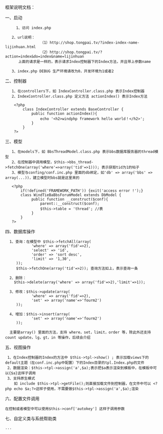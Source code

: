 框架说明文档：

一、启动

         1、访问 index.php
       
	   2、url说明：
					（1）http://shop.tongpai.tv/?index-index-name-lijinhuan.html
					（2）http://shop.tongpai.tv/?action=index&do=index&name=lijinhuan
		  上面的请求是一样的，表示请求Index控制器下的Index方法，并且带上参数name
	   
	   3、index.php DEBUG 生产环境请改为0，开发环境为1或者2
		
		
二、控制器

       1、在controllers下，如 IndexController.class.php 表示Index控制器
       2、IndexController.class.php 定义方法 actionIndex() 表示Index方法
	   
	    <?php
			class IndexController extends BaseController {
				public function actionIndex(){
					echo '<h2>windphp framework hello world！</h2>';
				}
			}
		?>
	   
三、模型

	   1、在models下，如 BbsThreadModel.class.php 表示bbs数据库服务器的thread模型
	   2、在控制器中调用模型，$this->bbs_thread->fetchOne(array('where'=>array('tid'=>1))); 表示获取tid为1的帖子
	   3、模型与confing/conf.inc.php 里面的db绑定，如'db' => array('bbs' => array(...))，建立模型时bbs就是这里来的
       
	   <?php
		   if(!defined('FRAMEWORK_PATH')) {exit('access error !');}
		   class WindTieBaBbsForumModel extends DbModel {
				public function __construct($conf){
					parent::__construct($conf);
					$this->table = 'thread'; //表
				}
		   }
	   ?>
	   
	   
四、数据库操作

	  1、查询：在模型中 $this->fetchAll(array(
				'where' => array('fid'=>2),
				'select' => 'id',
				'order' => 'sort desc',
				'limit' => '1,30',
		 ));
		 $this->fetchOne(array('tid'=>2)); 查询方法如上，表示查询一条
		 
	  2、删除：
		$this->delete(array('where' => array('fid'=>2),'limit'=>1)); 
		
	  3、修改：$this->update(array(
				'where' => array('fid'=>2),
				'set' => array('name'=>'fourm2')
		 ));
		 
	  4、增加：$this->insert(array(
				'set' => array('name'=>'fourm2')
		 ));
		 
	  主要是array() 里面的方法，支持 where，set，limit，order 等，除此外还支持count update，lg，gt，in 等操作，后续会介绍

	  
五、视图操作

	 1、在Index控制器的Index的方法中 $this->tpl->show() ; 表示加载views下的default主题（在conf.inc.php中配置）下的Index目录的tpl.Index.php的文件
	 2、数据渲染：$this->tpl->assign('a',$a);表示把$a表示渲染到模板中，在模板中可以{$a}这样子调用
	 3、支持原生模式
		如 include $this->tpl->getFile();则直接加载文件到控制器，在文件中可以 <?php echo $a;?>这样子使用，不需要做$this->tpl->assign('a',$a);渲染
		
		
六、配置文件调用

	在控制或者模型中可以使用$this->conf['autokey'] 这样子调用参数
	

七、自定义类与系统帮助类

	...
		

		 
		
	   

